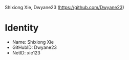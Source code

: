 Shixiong Xie, Dwyane23 (https://github.com/Dwyane23)

# Identity

* Name: Shixiong Xie
* GitHubID: Dwyane23
* NetID: xie123
